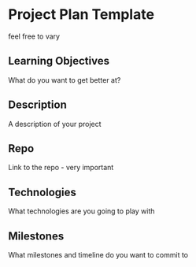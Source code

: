 # Project Plan Template

feel free to vary

## Learning Objectives
What do you want to get better at?

## Description
A description of your project

## Repo
Link to the repo - very important

## Technologies
What technologies are you going to play with

## Milestones
What milestones and timeline do you want to commit to 
